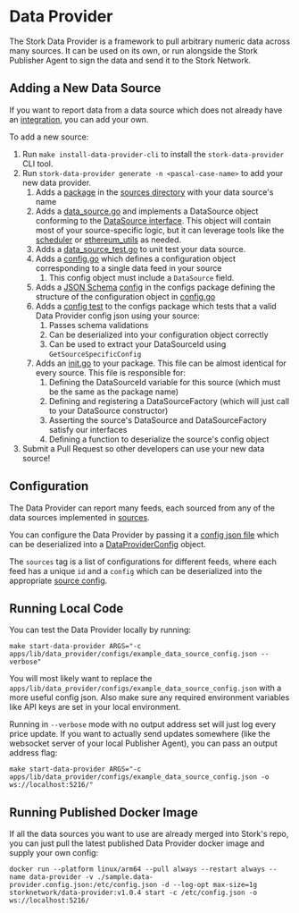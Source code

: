 # Data Provider
The Stork Data Provider is a framework to pull arbitrary numeric data across many sources. It can be used on its own, or run alongside the Stork Publisher Agent to sign the data and send it to the Stork Network.

## Adding a New Data Source
If you want to report data from a data source which does not already have an [integration](../lib/data_provider/sources), you can add your own.

To add a new source:
1. Run `make install-data-provider-cli` to install the `stork-data-provider` CLI tool.
1. Run `stork-data-provider generate -n <pascal-case-name>` to add your new data provider.
   1. Adds a [package](../lib/data_provider/sources/random) in the [sources directory](../lib/data_provider/sources) with your data source's name
   1. Adds a [data_source.go](../lib/data_provider/sources/random/data_source.go) and implements a DataSource object conforming to the [DataSource interface](../lib/data_provider/types/model.go). This object will contain most of your source-specific logic, but it can leverage tools like the [scheduler](../lib/data_provider/sources/scheduler.go) or [ethereum_utils](../lib/data_provider/sources/ethereum_utils.go) as needed.
   1. Adds a [data_source_test.go](../lib/data_provider/sources/random/data_source_test.go) to unit test your data source.
   1. Adds a [config.go](../lib/data_provider/sources/random/config.go) which defines a configuration object corresponding to a single data feed in your source
      1. This config object must include a `DataSource` field.
   1. Adds a [JSON Schema](https://json-schema.org/) [config](../lib/data_provider/configs/resources/source_config_schemas/random.json) in the configs package defining the structure of the configuration object in [config.go](../lib/data_provider/sources/random/config.go)
   1. Adds a [config test](../lib/data_provider/configs/source_config_tests/random_test.go) to the configs package which tests that a valid Data Provider config json using your source:
      1. Passes schema validations
      1. Can be deserialized into your configuration object correctly
      1. Can be used to extract your DataSourceId using `GetSourceSpecificConfig`
   1. Adds an [init.go](../lib/data_provider/sources/random/init.go) to your package. This file can be almost identical for every source. This file is responsible for:
      1. Defining the DataSourceId variable for this source (which must be the same as the package name)
      1. Defining and registering a DataSourceFactory (which will just call to your DataSource constructor)
      1. Asserting the source's DataSource and DataSourceFactory satisfy our interfaces
      1. Defining a function to deserialize the source's config object
1. Submit a Pull Request so other developers can use your new data source!

## Configuration
The Data Provider can report many feeds, each sourced from any of the data sources implemented in [sources](../lib/data_provider/sources).

You can configure the Data Provider by passing it a [config json file](../../sample.data-provider.config.json) which can be deserialized into a [DataProviderConfig](../lib/data_provider/types/model.go) object. 

The `sources` tag is a list of configurations for different feeds, where each feed has a unique `id` and a `config` which can be deserialized into the appropriate [source config](../lib/data_provider/sources/random/config.go). 

## Running Local Code
You can test the Data Provider locally by running:
```
make start-data-provider ARGS="-c apps/lib/data_provider/configs/example_data_source_config.json --verbose"
```
You will most likely want to replace the `apps/lib/data_provider/configs/example_data_source_config.json` with a more useful config json. Also make sure any required environment variables like API keys are set in your local environment.

Running in `--verbose` mode with no output address set will just log every price update. If you want to actually send updates somewhere (like the websocket server of your local Publisher Agent), you can pass an output address flag:
```
make start-data-provider ARGS="-c apps/lib/data_provider/configs/example_data_source_config.json -o ws://localhost:5216/"
```

## Running Published Docker Image
If all the data sources you want to use are already merged into Stork's repo, you can just pull the latest published Data Provider docker image and supply your own config: 
```
docker run --platform linux/arm64 --pull always --restart always --name data-provider -v ./sample.data-provider.config.json:/etc/config.json -d --log-opt max-size=1g storknetwork/data-provider:v1.0.4 start -c /etc/config.json -o ws://localhost:5216/
```



